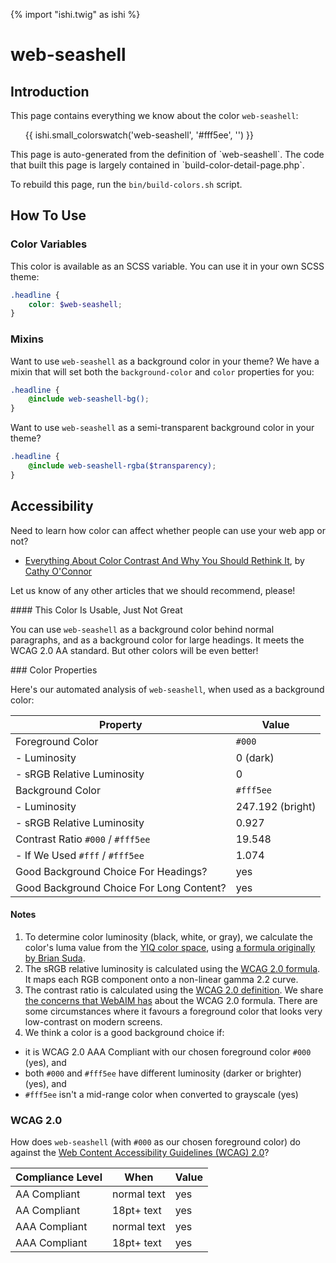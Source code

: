 {% import "ishi.twig" as ishi %}
# web-seashell

## Introduction

This page contains everything we know about the color `web-seashell`:

<div class="grid">
    <div class="cell">
        <div class="swatch">
            <ul>
                {{ ishi.small_colorswatch('web-seashell', '#fff5ee', '') }}
            </ul>
        </div>
    </div>
</div>

<div class="callout attention" markdown="1">
This page is auto-generated from the definition of `web-seashell`. The code that built this page is largely contained in `build-color-detail-page.php`.

To rebuild this page, run the `bin/build-colors.sh` script.
</div>

## How To Use

### Color Variables

This color is available as an SCSS variable. You can use it in your own SCSS theme:

```scss
.headline {
    color: $web-seashell;
}
```

### Mixins

Want to use `web-seashell` as a background color in your theme? We have a mixin that will set both the `background-color` and `color` properties for you:

```scss
.headline {
    @include web-seashell-bg();
}
```

Want to use `web-seashell` as a semi-transparent background color in your theme?

```scss
.headline {
    @include web-seashell-rgba($transparency);
}
```

## Accessibility

Need to learn how color can affect whether people can use your web app or not?

* [Everything About Color Contrast And Why You Should Rethink It](https://www.smashingmagazine.com/2014/10/color-contrast-tips-and-tools-for-accessibility/), by [Cathy O'Connor](http://www.twitter.com/cagocon)

Let us know of any other articles that we should recommend, please!
<div class="callout warning" markdown="1">
#### This Color Is Usable, Just Not Great

You can use `web-seashell` as a background color behind normal paragraphs, and as a background color for large headings. It meets the WCAG 2.0 AA standard. But other colors will be even better!
</div>
### Color Properties

Here's our automated analysis of `web-seashell`, when used as a background color:

Property | Value
---------|------
Foreground Color | `#000`
- Luminosity | 0 (dark)
- sRGB Relative Luminosity | 0
Background Color | `#fff5ee`
- Luminosity | 247.192 (bright)
- sRGB Relative Luminosity | 0.927
Contrast Ratio `#000` / `#fff5ee` | 19.548
- If We Used `#fff` / `#fff5ee` | 1.074
Good Background Choice For Headings? | yes
Good Background Choice For Long Content? | yes

#### Notes

1. To determine color luminosity (black, white, or gray), we calculate the color's luma value from the [YIQ color space](https://en.wikipedia.org/wiki/YIQ), using [a formula originally by Brian Suda](https://24ways.org/2010/calculating-color-contrast/).
1. The sRGB relative luminosity is calculated using the [WCAG 2.0 formula](https://www.w3.org/TR/WCAG20/#relativeluminancedef). It maps each RGB component onto a non-linear gamma 2.2 curve.
1. The contrast ratio is calculated using the [WCAG 2.0 definition](https://www.w3.org/TR/2008/REC-WCAG20-20081211/#contrast-ratiodef). We share [the concerns that WebAIM has](http://webaim.org/blog/wcag-2-1-feedback/) about the WCAG 2.0 formula. There are some circumstances where it favours a foreground color that looks very low-contrast on modern screens.
1. We think a color is a good background choice if:
  - it is WCAG 2.0 AAA Compliant with our chosen foreground color `#000` (yes), and
  - both `#000` and `#fff5ee` have different luminosity (darker or brighter) (yes), and
  - `#fff5ee` isn't a mid-range color when converted to grayscale (yes)

### WCAG 2.0

How does `web-seashell` (with `#000` as our chosen foreground color) do against the [Web Content Accessibility Guidelines (WCAG) 2.0](https://www.w3.org/TR/WCAG20/)?

Compliance Level | When | Value
-----------------|------|------
AA Compliant | normal text | yes
AA Compliant | 18pt+ text | yes
AAA Compliant | normal text | yes
AAA Compliant | 18pt+ text | yes